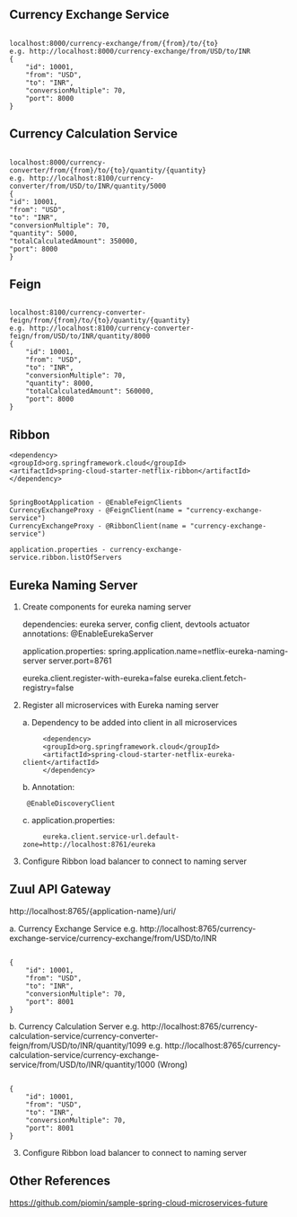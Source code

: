 


## Currency Exchange Service 

<pre><code>
localhost:8000/currency-exchange/from/{from}/to/{to}
e.g. http://localhost:8000/currency-exchange/from/USD/to/INR
{
	"id": 10001,
	"from": "USD",
	"to": "INR",
	"conversionMultiple": 70,
	"port": 8000
}
</code></pre>

## Currency Calculation Service 

<pre><code>
localhost:8000/currency-converter/from/{from}/to/{to}/quantity/{quantity}
e.g. http://localhost:8100/currency-converter/from/USD/to/INR/quantity/5000
{
"id": 10001,
"from": "USD",
"to": "INR",
"conversionMultiple": 70,
"quantity": 5000,
"totalCalculatedAmount": 350000,
"port": 8000
}
</code></pre>


## Feign

<pre><code>
localhost:8100/currency-converter-feign/from/{from}/to/{to}/quantity/{quantity}
e.g. http://localhost:8100/currency-converter-feign/from/USD/to/INR/quantity/8000
{
	"id": 10001,
	"from": "USD",
	"to": "INR",
	"conversionMultiple": 70,
	"quantity": 8000,
	"totalCalculatedAmount": 560000,
	"port": 8000
}
</code></pre>


## Ribbon

	<dependency>
	<groupId>org.springframework.cloud</groupId>
	<artifactId>spring-cloud-starter-netflix-ribbon</artifactId>
	</dependency>
	
<pre><code>
SpringBootApplication - @EnableFeignClients
CurrencyExchangeProxy - @FeignClient(name = "currency-exchange-service")
CurrencyExchangeProxy - @RibbonClient(name = "currency-exchange-service")

application.properties - currency-exchange-service.ribbon.listOfServers
</code></pre>

## Eureka Naming Server

1. Create components for eureka naming server

	dependencies: eureka server, config client, devtools actuator
	annotations: @EnableEurekaServer
	
	application.properties:
	spring.application.name=netflix-eureka-naming-server
	server.port=8761

	eureka.client.register-with-eureka=false
	eureka.client.fetch-registry=false
	
2. Register all microservices with Eureka naming server

	a. Dependency to be added into client in all microservices
	
			<dependency>
			<groupId>org.springframework.cloud</groupId>
			<artifactId>spring-cloud-starter-netflix-eureka-client</artifactId>
			</dependency>
			
	b. Annotation:
	
		@EnableDiscoveryClient
		
	c. application.properties:
			
			eureka.client.service-url.default-zone=http://localhost:8761/eureka

3. Configure Ribbon load balancer to connect to naming server

## Zuul API Gateway

http://localhost:8765/{application-name}/uri/

a. Currency Exchange Service
e.g. http://localhost:8765/currency-exchange-service/currency-exchange/from/USD/to/INR
<pre><code>
{
	"id": 10001,
	"from": "USD",
	"to": "INR",
	"conversionMultiple": 70,
	"port": 8001
}
</code></pre>

b. Currency Calculation Server
e.g. http://localhost:8765/currency-calculation-service/currency-converter-feign/from/USD/to/INR/quantity/1099
e.g. http://localhost:8765/currency-calculation-service/currency-exchange-service/from/USD/to/INR/quantity/1000  (Wrong)
<pre><code>
{
	"id": 10001,
	"from": "USD",
	"to": "INR",
	"conversionMultiple": 70,
	"port": 8001
}
</code></pre>


3. Configure Ribbon load balancer to connect to naming server


## Other References
https://github.com/piomin/sample-spring-cloud-microservices-future